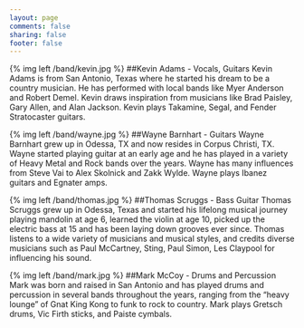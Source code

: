 ```yaml
---
layout: page
comments: false
sharing: false
footer: false
---
```

{% img left /band/kevin.jpg %}
##Kevin Adams - Vocals, Guitars
Kevin Adams is from San Antonio, Texas where he started his dream to be a
country musician. He has performed with local bands like Myer Anderson and
Robert Demel.  Kevin draws inspiration from musicians like Brad Paisley, Gary
Allen, and Alan Jackson.  Kevin plays Takamine, Segal, and Fender Stratocaster
guitars.

{% img left /band/wayne.jpg %}
##Wayne Barnhart - Guitars 
Wayne Barnhart grew up in Odessa, TX and now resides in Corpus Christi, TX.
Wayne started playing guitar at an early age and he has played in a variety of
Heavy Metal and Rock bands over the years.  Wayne has many influences from
Steve Vai to Alex Skolnick and Zakk Wylde.  Wayne plays Ibanez guitars and
Egnater amps.

{% img left /band/thomas.jpg %}
##Thomas Scruggs - Bass Guitar
Thomas Scruggs grew up in Odessa, Texas and started his lifelong musical
journey playing mandolin at age 6, learned the violin at age 10, picked up the
electric bass at 15 and has been laying down grooves ever since.  Thomas
listens to a wide variety of musicians and musical styles, and credits diverse
musicians such as Paul McCartney, Sting, Paul Simon, Les Claypool for
influencing his sound.

{% img left /band/mark.jpg %}
##Mark McCoy - Drums and Percussion
Mark was born and raised in San Antonio and has played drums and percussion in
several bands throughout the years, ranging from the “heavy lounge” of Gnat
King Kong to funk to rock to country.  Mark plays Gretsch drums, Vic Firth
sticks, and Paiste cymbals.
